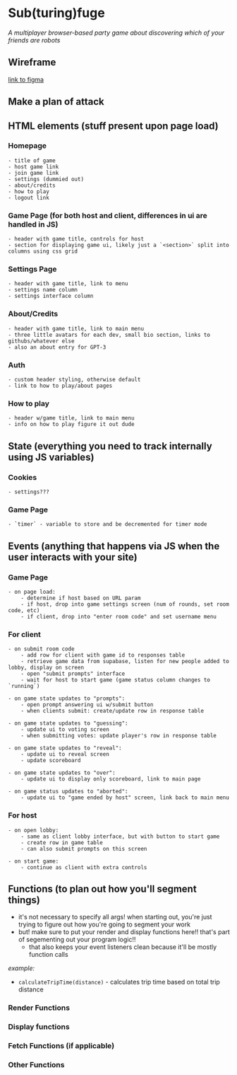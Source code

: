# Sub(turing)fuge
_A multiplayer browser-based party game about discovering which of your friends are robots_

## Wireframe
[link to figma](https://www.figma.com/file/072cjuzX9lfm2bVswGm0hn/sub\(turing\)fuge?node-id=0%3A1&t=qUtQ75HHuN1vOfgG-0)

## Make a plan of attack


## HTML elements (stuff present upon page load)
### Homepage
    - title of game
    - host game link
    - join game link
    - settings (dummied out)
    - about/credits
    - how to play
    - logout link

### Game Page (for both host and client, differences in ui are handled in JS)
    - header with game title, controls for host
    - section for displaying game ui, likely just a `<section>` split into columns using css grid

### Settings Page
    - header with game title, link to menu
    - settings name column
    - settings interface column

### About/Credits
    - header with game title, link to main menu
    - three little avatars for each dev, small bio section, links to githubs/whatever else
    - also an about entry for GPT-3

### Auth
    - custom header styling, otherwise default
    - link to how to play/about pages

### How to play
    - header w/game title, link to main menu
    - info on how to play figure it out dude

## State (everything you need to track internally using JS variables)
### Cookies
    - settings???

### Game Page
    - `timer` - variable to store and be decremented for timer mode

## Events (anything that happens via JS when the user interacts with your site)
### Game Page
    - on page load:
        - determine if host based on URL param
        - if host, drop into game settings screen (num of rounds, set room code, etc)
        - if client, drop into "enter room code" and set username menu

### For client
    - on submit room code
        - add row for client with game id to responses table
        - retrieve game data from supabase, listen for new people added to lobby, display on screen
        - open "submit prompts" interface
        - wait for host to start game (game status column changes to `running`)

    - on game state updates to "prompts":
        - open prompt answering ui w/submit button
        - when clients submit: create/update row in response table

    - on game state updates to "guessing":
        - update ui to voting screen
        - when submitting votes: update player's row in response table

    - on game state updates to "reveal":
        - update ui to reveal screen
        - update scoreboard

    - on game state updates to "over":
        - update ui to display only scoreboard, link to main page

    - on game status updates to "aborted":
        - update ui to "game ended by host" screen, link back to main menu

### For host
    - on open lobby:
        - same as client lobby interface, but with button to start game
        - create row in game table
        - can also submit prompts on this screen
    
    - on start game:
        - continue as client with extra controls

## Functions (to plan out how you'll segment things)
- it's not necessary to specify all args! when starting out, you're just trying to figure out how you're going to segment your work
- but! make sure to put your render and display functions here!! that's part of segementing out your program logic!!
  - that also keeps your event listeners clean because it'll be mostly function calls

_example:_
- `calculateTripTime(distance)` - calculates trip time based on total trip distance

### Render Functions

### Display functions

### Fetch Functions (if applicable)

### Other Functions


